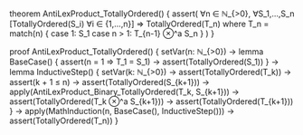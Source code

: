 theorem AntiLexProduct_TotallyOrdered() {
  assert(
    ∀n ∈ ℕ_{>0}, ∀S_1,...,S_n [TotallyOrdered(S_i) ∀i ∈ {1,...,n}] ⇒
    TotallyOrdered(T_n) where
    T_n = match(n) {
      case 1: S_1
      case n > 1: T_{n-1} ⊗^a S_n
    }
  )
}

proof AntiLexProduct_TotallyOrdered() {
  setVar(n: ℕ_{>0}) →
  lemma BaseCase() {
    assert(n = 1 ⇒ T_1 = S_1) →
    assert(TotallyOrdered(S_1))
  } →
  lemma InductiveStep() {
    setVar(k: ℕ_{>0}) →
    assert(TotallyOrdered(T_k)) →
    assert(k + 1 ≤ n) →
    assert(TotallyOrdered(S_{k+1})) →
    apply(AntiLexProduct_Binary_TotallyOrdered(T_k, S_{k+1})) →
    assert(TotallyOrdered(T_k ⊗^a S_{k+1})) →
    assert(TotallyOrdered(T_{k+1}))
  } →
  apply(MathInduction(n, BaseCase(), InductiveStep())) →
  assert(TotallyOrdered(T_n))
}